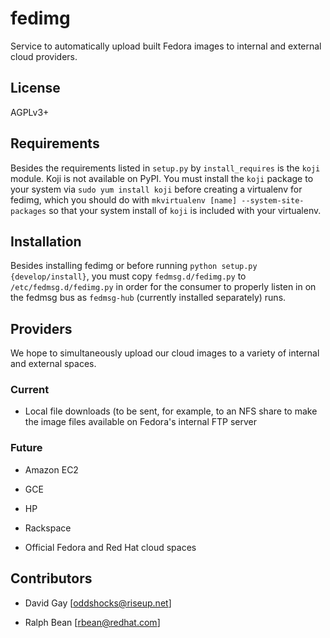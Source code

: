# fedimg

Service to automatically upload built Fedora images to internal and external
cloud providers.

## License

AGPLv3+

## Requirements

Besides the requirements listed in `setup.py` by `install_requires` is the
`koji` module.  Koji is not available on PyPI. You must install the `koji`
package to your system via `sudo yum install koji` before creating a
virtualenv for fedimg, which you should do with `mkvirtualenv [name]
--system-site-packages` so that your system install of `koji` is included with
your virtualenv.

## Installation

Besides installing fedimg or before running `python setup.py
{develop/install}`, you must copy `fedmsg.d/fedimg.py` to
`/etc/fedmsg.d/fedimg.py` in order for the consumer to properly listen in on
the fedmsg bus as `fedmsg-hub` (currently installed separately) runs.

## Providers

We hope to simultaneously upload our cloud images to a variety of internal and
external spaces.

### Current

* Local file downloads (to be sent, for example, to an NFS share to make the
  image files available on Fedora's internal FTP server

### Future

* Amazon EC2

* GCE

* HP

* Rackspace

* Official Fedora and Red Hat cloud spaces

## Contributors

* David Gay [oddshocks@riseup.net]

* Ralph Bean [rbean@redhat.com]
